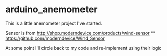 arduino_anemometer
==================

This is a little anemometer project I've started.

Sensor is from http://shop.moderndevice.com/products/wind-sensor
** https://github.com/moderndevice/Wind_Sensor

At some point I'll circle back to my code and re-implement using their logic
